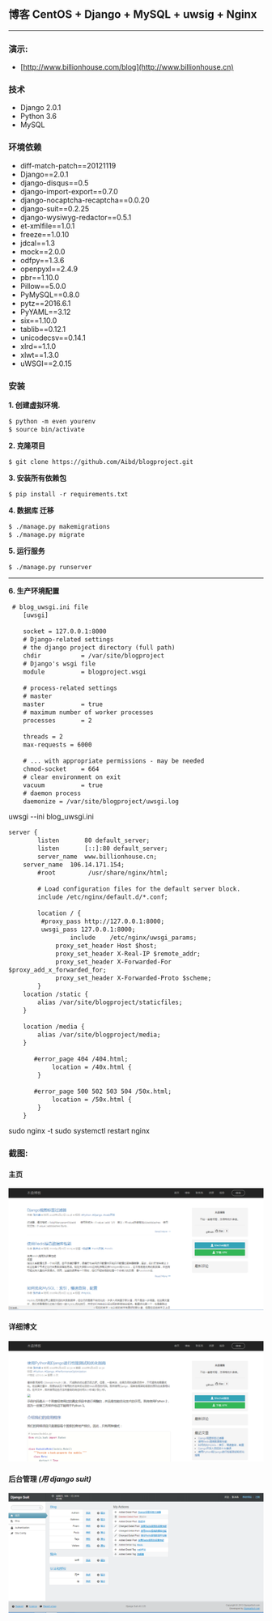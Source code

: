 ## 博客 CentOS  + Django + MySQL + uwsig + Nginx
-------

### 演示:
- [http://www.billionhouse.com/blog](http://www.billionhouse.cn)

### 技术

- Django 2.0.1
- Python 3.6
- MySQL

### 环境依赖

- diff-match-patch==20121119
- Django==2.0.1
- django-disqus==0.5
- django-import-export==0.7.0
- django-nocaptcha-recaptcha==0.0.20
- django-suit==0.2.25
- django-wysiwyg-redactor==0.5.1
- et-xmlfile==1.0.1
- freeze==1.0.10
- jdcal==1.3
- mock==2.0.0
- odfpy==1.3.6
- openpyxl==2.4.9
- pbr==1.10.0
- Pillow==5.0.0
- PyMySQL==0.8.0
- pytz==2016.6.1
- PyYAML==3.12
- six==1.10.0
- tablib==0.12.1
- unicodecsv==0.14.1
- xlrd==1.1.0
- xlwt==1.3.0
- uWSGI==2.0.15
### 安装

**1. 创建虚拟环境.**

```
$ python -m even yourenv
$ source bin/activate
```

**2. 克隆项目**

```
$ git clone https://github.com/Aibd/blogproject.git
```

**3. 安装所有依赖包**

```
$ pip install -r requirements.txt
```

**4. 数据库 迁移**

```
$ ./manage.py makemigrations
$ ./manage.py migrate
```

**5. 运行服务**

```
$ ./manage.py runserver
```
-------
**6. 生产环境配置**
```
 # blog_uwsgi.ini file
    [uwsgi]

    socket = 127.0.0.1:8000
    # Django-related settings
    # the django project directory (full path)
    chdir           = /var/site/blogproject
    # Django's wsgi file
    module          = blogproject.wsgi

    # process-related settings
    # master
    master          = true
    # maximum number of worker processes
    processes       = 2

    threads = 2
    max-requests = 6000

    # ... with appropriate permissions - may be needed
    chmod-socket    = 664
    # clear environment on exit
    vacuum          = true
    # daemon process
    daemonize = /var/site/blogproject/uwsgi.log
```
uwsgi --ini blog_uwsgi.ini
```
server {
        listen       80 default_server;
        listen       [::]:80 default_server;
        server_name  www.billionhouse.cn;
	server_name  106.14.171.154;
        #root         /usr/share/nginx/html;

        # Load configuration files for the default server block.
        include /etc/nginx/default.d/*.conf;

        location / {
		 #proxy_pass http://127.0.0.1:8000;
		 uwsgi_pass 127.0.0.1:8000;
                 include	/etc/nginx/uwsgi_params;
     		 proxy_set_header Host $host;
     		 proxy_set_header X-Real-IP $remote_addr;
     		 proxy_set_header X-Forwarded-For $proxy_add_x_forwarded_for;
     		 proxy_set_header X-Forwarded-Proto $scheme;
        }
	location /static {
		alias /var/site/blogproject/staticfiles;
	}

	location /media {
		alias /var/site/blogproject/media;
	}

       #error_page 404 /404.html;
            location = /40x.html {
        }

       #error_page 500 502 503 504 /50x.html;
            location = /50x.html {
        }
    }

```
sudo nginx -t
sudo systemctl restart nginx
### 截图:

#### 主页

![Homepage](__screenshot/home.png  "Homepage")

#### 详细博文

![Detail Post](__screenshot/detail.png  "Detail Post")

#### 后台管理 _(用 django suit)_

![Admin Dashboard](__screenshot/admin.png  "Admin Dashboard")
